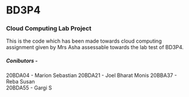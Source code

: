 # BD3P4
### Cloud Computing Lab Project
This is the code which has been made towards cloud computing assignment given by Mrs Asha assessable towards the lab test of BD3P4.
##### Conibutors -
20BDA04 - Marion Sebastian
20BDA21 - Joel Bharat Monis
20BBA37 - Reba Susan              
20BDA55 - Gargi S               
